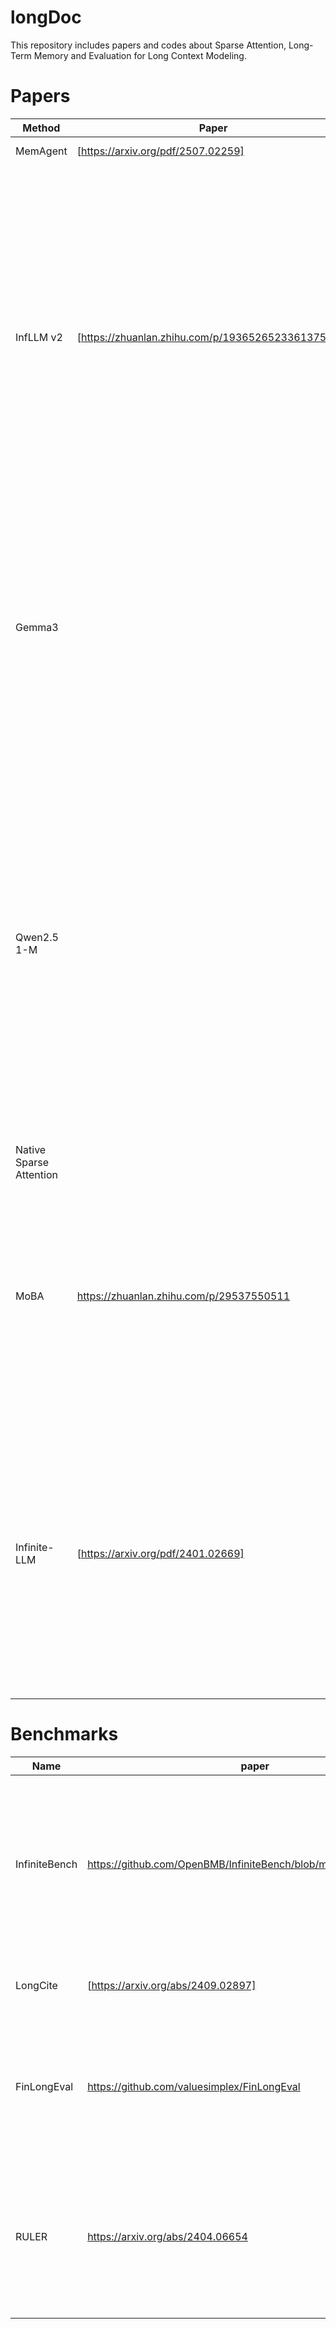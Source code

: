 # longDoc
This repository includes papers and codes about Sparse Attention, Long-Term Memory and Evaluation for Long Context Modeling.

# Papers
|Method|Paper|Code| Description |
|-|-|-|-|
|MemAgent|[https://arxiv.org/pdf/2507.02259]|[https://github.com/BytedTsinghua-SIA/MemAgent]||
|InfLLM v2|[https://zhuanlan.zhihu.com/p/1936526523361375905]|[]|改进了 相关性score的计算方法，将K根据seq维度分成多个更小的语义 kernel ，相当于更小的滑窗。用mean pooling 代表 语义kernal，是parameter-free的操作，可以通过优化 token 级别的key vector 来间接优化语义kernal的表示|
|Gemma3|||global only 为普通的full-attention模型，1：1 sw=4096为1个global attention后夹一个local attention（4096 窗口长度），从图中显示主要节约了kv cache部分的显存|
|Qwen2.5 1-M|||Dual Chunk Attention : 问题：过长的token在没有经过训练的position后效果变差，The DCA method addresses this issue by dividing the entire sequence into multiple chunks and remapping the relative positions into smaller numbers, 确保任意两个标记之间的距离不超过预训练长度 + 稀疏注意力|
|Native Sparse Attention||||
|MoBA|https://zhuanlan.zhihu.com/p/29537550511||MOBA可以根据门控单元自主动态选择要关注哪些block，选择核心逻辑是用key的mean pooling 和query做matmul算出Block维度的相似度，选择TOP K个相似块|
|Infinite-LLM|[https://arxiv.org/pdf/2401.02669]||针对LLM服务的动态性，提出了一种高效的LLM服务系统Infinite-LLM。通过在集群级调度KVCache，它能够有效地支持可扩展的上下文长度，从而平衡实例之间的资源需求，实现高整体系统吞吐量|




# Benchmarks

|Name|paper|code|description|
|-|-|-|-|
|InfiniteBench|	https://github.com/OpenBMB/InfiniteBench/blob/main/README_ZH.md||InfiniteBench 测试数据的平均上下文长度为195k，InfiniteBench 评测集包含12个任务，包括中英双语，涵盖了检索、数学、代码、问答、和摘要等5个领域|
|LongCite|[https://arxiv.org/abs/2409.02897]|[https://github.com/THUDM/LongCite/tree/main]|以句子粒度在每个句子前加索引[x],根据问题找到引用|
|FinLongEval|	https://github.com/valuesimplex/FinLongEval||面向金融场景的长文档评测集，8 大类金融长文档和 12 大类问题，共计 43 篇金融长文档和 347 道问题（|
|RULER|	https://arxiv.org/abs/2404.06654|https://github.com/NVIDIA/RULER|综合性的评估benchmark，包含13个任务，4个分类（Retrieval，Question Answering，Multi-hop Tracing，Question Answering）|
